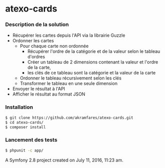 atexo-cards
===========

### Description de la solution

- Récupérer les cartes depuis l'API via la librairie Guzzle
- Ordonner les cartes
	- Pour chaque carte non ordonnée
        - Récupérer l'ordre de la catégorie et de la valeur selon le tableau d'ordres
        - Créer un tableau de 2 dimensions contenant la valeur et l'ordre de la carte,
        - les clés de ce tableau sont la catégorie et la valeur de la carte
    - Ordonner le tableau récursivement selon les clés
    - Transformer le tableau en une seule dimension
- Envoyer le résultat à l'API
- Afficher le résultat au format JSON

### Installation

```sh
$ git clone https://github.com/akramfares/atexo-cards.git
$ cd atexo-cards/
$ composer install
```

### Lancement des tests

```sh
$ phpunit -c app/
```

A Symfony 2.8 project created on July 11, 2016, 11:23 am.
